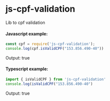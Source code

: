 # js-cpf-validation

Lib to cpf validation

#### Javascript example:
```js
const cpf = require('js-cpf-validation');  
console.log(cpf.isValidCPF("153.856.490-40"))
``` 
Output:
true

#### Typescript example:
```ts 
import { isValidCPF } from 'js-cpf-validation'
console.log(isValidCPF("153.856.490-40")
```

Output:
true